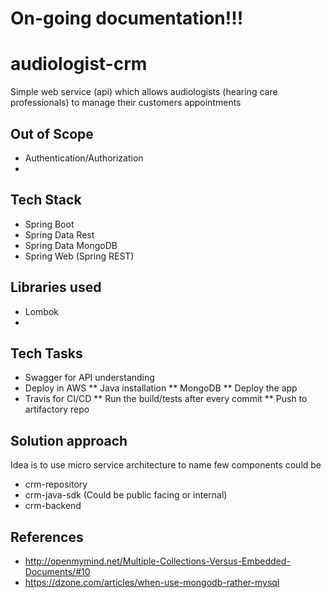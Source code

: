 # On-going documentation!!!

# audiologist-crm
Simple web service (api) which allows audiologists (hearing care professionals) to manage their customers appointments

## Out of Scope
* Authentication/Authorization
* 

## Tech Stack
* Spring Boot
* Spring Data Rest
* Spring Data MongoDB
* Spring Web (Spring REST)

## Libraries used
* Lombok
* 

## Tech Tasks
* Swagger for API understanding
* Deploy in AWS
** Java installation
** MongoDB
** Deploy the app
* Travis for CI/CD
** Run the build/tests after every commit
** Push to artifactory repo

## Solution approach
Idea is to use micro service architecture
to name few components could be
* crm-repository
* crm-java-sdk (Could be public facing or internal)
* crm-backend

## References
* http://openmymind.net/Multiple-Collections-Versus-Embedded-Documents/#10
* https://dzone.com/articles/when-use-mongodb-rather-mysql


